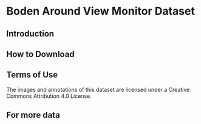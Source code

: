 # Boden Around View Monitor Dataset

## Introduction

## How to Download

## Terms of Use
The images and annotations of this dataset are licensed under a Creative Commons Attribution 4.0 License.

## For more data
